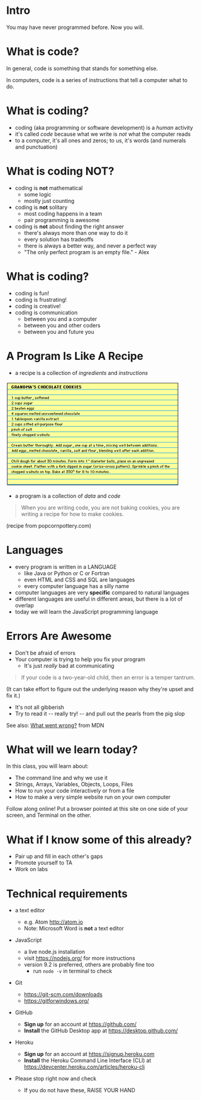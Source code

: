 # Intro

You may have never programmed before. Now you will.

# What is code?

In general, code is something that stands for something else.

In computers, code is a series of instructions that tell a computer what to do.

# What is coding?

* coding (aka programming or software development) is a *human* activity
* it's called *code* because what we write is *not* what the computer reads
* to a computer, it's all ones and zeros; to us, it's words (and numerals and punctuation)

# What is coding NOT?

* coding is **not** mathematical
  * some logic
  * mostly just counting
* coding is **not** solitary
  * most coding happens in a team
  * pair programming is awesome
* coding is **not** about finding the right answer
  * there's always more than one way to do it
  * every solution has tradeoffs
  * there is always a better way, and never a perfect way
  * "The only perfect program is an empty file." - Alex

# What is coding?

* coding is fun!
* coding is frustrating!
* coding is creative!
* coding is communication
  * between you and a computer
  * between you and other coders
  * between you and future you

# A Program Is Like A Recipe

* a recipe is a collection of *ingredients* and *instructions*

![Grandma's Cookie Recipe](../images/cookie-recipe.gif)

* a program is a collection of *data* and *code*

> When you are writing code, you are not baking cookies, you are writing a recipe for how to make cookies.

(recipe from popcornpottery.com)

# Languages

* every program is written in a LANGUAGE
  * like Java or Python or C or Fortran
  * even HTML and CSS and SQL are languages
  * every computer language has a silly name
* computer languages are very **specific** compared to natural languages
* different languages are useful in different areas, but there is a lot of overlap
* today we will learn the JavaScript programming language

# Errors Are Awesome

* Don't be afraid of errors
* Your computer is trying to help you fix your program
  * It's just *really* bad at communicating

> If your code is a two-year-old child, then an error is a temper tantrum.

(It can take effort to figure out the underlying reason why they're upset and fix it.)

* It's not all gibberish
* Try to read it -- really try! -- and pull out the pearls from the pig slop

See also: [What went wrong?](https://developer.mozilla.org/en-US/docs/Learn/JavaScript/First_steps/What_went_wrong) from MDN

# What will we learn today?

In this class, you will learn about:

*  The command line and why we use it
*  Strings, Arrays, Variables, Objects, Loops, Files
*  How to run your code interactively or from a file
*  How to make a very simple website run on your own computer

Follow along online! Put a browser pointed at this site on one side of your screen, and Terminal on the other.

# What if I know some of this already?

* Pair up and fill in each other's gaps
* Promote yourself to TA
* Work on labs

# Technical requirements

<!--
* WIFI
  * SSID: ______
  * Username: ______
  * Password: ______
-->

* a text editor
  * e.g. Atom <http://atom.io>
  * Note: Microsoft Word is **not** a text editor

* JavaScript
  * a live node.js installation
  * visit <https://nodejs.org/> for more instructions
  * version 9.2 is preferred, others are probably fine too
    * run `node -v` in terminal to check

* Git
  * <https://git-scm.com/downloads>
  * <https://gitforwindows.org/>

* GitHub
  * **Sign up** for an account at <https://github.com/>
  * **Install** the GitHub Desktop app at <https://desktop.github.com/>

* Heroku
  * **Sign up** for an account at <https://signup.heroku.com>
  * **Install** the Heroku Command Line Interface (CLI) at <https://devcenter.heroku.com/articles/heroku-cli>

* Please stop right now and check
  * If you do not have these, RAISE YOUR HAND


